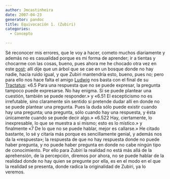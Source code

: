 ```yaml
---
author: Jmcastinheira
date: 2007-04-23
generator: pandoc
title: Equivocación 1. (Zubiri)
categories:
  - Concepto

---
```


Sé reconocer mis errores, que le voy a hacer, cometo muchos diariamente
y además no es casualidad porque es mi forma de aprender; ir a tientas y
chocarme con las cosas, bueno, pues ahora me he chocado otra vez en este
[post](http://lorealenelespejo.blogspot.com/2007/04/seguimos-con-zubiri-introduccin.html);
allí dije que un árbol que se cae en un bosque donde no hay nadie, hacía
ruido igual, y que Zubiri mantendría esto, bueno, pues no; pero para
ello nos hace falta el amigo
[Ludwig](http://es.wikipedia.org/wiki/Ludwig_Wittgenstein) nos basta con
el final de su
[Tractatus](http://www.diegolevis.com.ar/secciones/Infoteca/Tractatuslogico-philosophicus.pdf):
«6.5 Para una respuesta que no se puede expresar, la pregunta tampoco
puede expresarse. No hay enigma. Si se puede plantear una cuestión,
también se puede responder.» y «6.51 El escepticismo no es irrefutable,
sino claramente sin sentido si pretende dudar allí en donde no se puede
plantear una pregunta. Pues la duda sólo puede existir cuando hay una
pregunta; una pregunta, sólo cuando hay una respuesta, y ésta únicamente
cuando se puede decir algo.» «6.522 Hay, ciertamente, lo inexpresable,
lo que se muestra a si mismo; esto es lo místico.» y finalmente «7 De lo
que no se puede hablar, mejor es callarse.» He citado bastante, lo sé y
citaría más porque es sencillamente genial, y además nos da la
«respuesta»; la respuesta de que no hay respuesta donde no puede haber
pregunta, y no puede haber pregunta en donde no cabe ningún tipo de
conocimiento. Por ello para Zubiri la realidad no está más allá de la
aprehensión, de la percepción, diremos por ahora, no se puede hablar de
la realidad donde no hay quien se pregunte por ella, es en el modo en el
que la realidad se presenta, donde radica la originalidad de Zubiri, ya
lo veremos.
